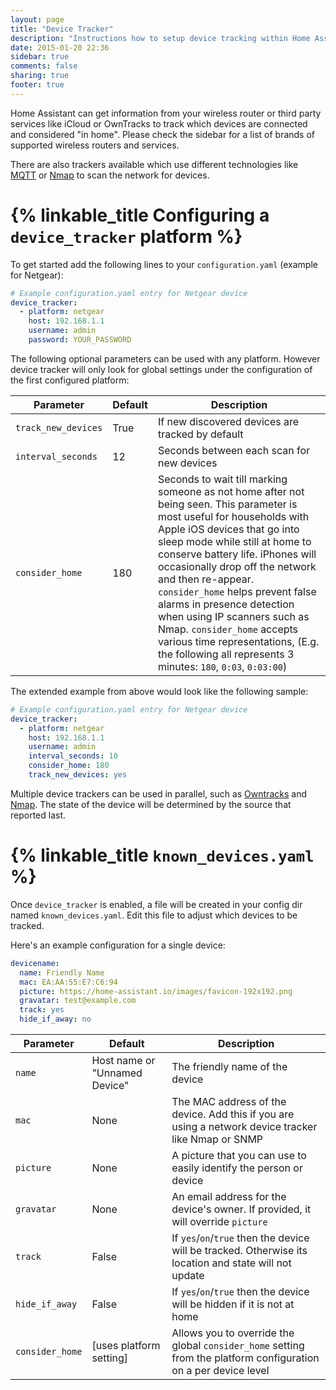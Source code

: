 ```yaml
---
layout: page
title: "Device Tracker"
description: "Instructions how to setup device tracking within Home Assistant."
date: 2015-01-20 22:36
sidebar: true
comments: false
sharing: true
footer: true
---
```


Home Assistant can get information from your wireless router or third party services like iCloud or OwnTracks to track which devices are connected and considered "in home". Please check the sidebar for a list of  brands of supported wireless routers and services.

There are also trackers available which use different technologies like [MQTT](/components/mqtt/) or [Nmap](/components/device_tracker.nmap_tracker/) to scan the network for devices.

# {% linkable_title Configuring a `device_tracker` platform %}

To get started add the following lines to your `configuration.yaml` (example for Netgear):

```yaml
# Example configuration.yaml entry for Netgear device
device_tracker:
  - platform: netgear
    host: 192.168.1.1
    username: admin
    password: YOUR_PASSWORD
```

The following optional parameters can be used with any platform. However device tracker will only look for global settings under the configuration of the first configured platform:

| Parameter           | Default | Description                                                                                                                                                                                                                                                                                                                                                                               |
|---------------------|---------|-------------------------------------------------------------------------------------------------------------------------------------------------------------------------------------------------------------------------------------------------------------------------------------------------------------------------------------------------------------------------------------------|
| `track_new_devices` | True    | If new discovered devices are tracked by default                                                                                                                                                                                                                                                                                                                                          |
| `interval_seconds`  | 12      | Seconds between each scan for new devices                                                                                                                                                                                                                                                                                                                                                 |
| `consider_home`     | 180     | Seconds to wait till marking someone as not home after not being seen. This parameter is most useful for households with Apple iOS devices that go into sleep mode while still at home to conserve battery life. iPhones will occasionally drop off the network and then re-appear. `consider_home` helps prevent false alarms in presence detection when using IP scanners such as Nmap. `consider_home` accepts various time representations, (E.g. the following all represents 3 minutes: `180`, `0:03`, `0:03:00`)  |

The extended example from above would look like the following sample:

```yaml
# Example configuration.yaml entry for Netgear device
device_tracker:
  - platform: netgear
    host: 192.168.1.1
    username: admin
    interval_seconds: 10
    consider_home: 180
    track_new_devices: yes
```

Multiple device trackers can be used in parallel, such as [Owntracks](/components/device_tracker.owntracks/) and [Nmap](/components/device_tracker.nmap_tracker/). The state of the device will be determined by the source that reported last.

# {% linkable_title `known_devices.yaml` %}

Once `device_tracker` is enabled, a file will be created in your config dir named `known_devices.yaml`. Edit this file to adjust which devices to be tracked.

Here's an example configuration for a single device:

```yaml
devicename:
  name: Friendly Name
  mac: EA:AA:55:E7:C6:94
  picture: https://home-assistant.io/images/favicon-192x192.png
  gravatar: test@example.com
  track: yes
  hide_if_away: no
```

| Parameter      | Default                       | Description                                                                                             |
|----------------|-------------------------------|---------------------------------------------------------------------------------------------------------|
| `name`         | Host name or "Unnamed Device" | The friendly name of the device                                                                         |
| `mac`          | None                          | The MAC address of the device. Add this if you are using a network device tracker like Nmap or SNMP     |
| `picture`      | None                          | A picture that you can use to easily identify the person or device                                      |
| `gravatar`     | None                          | An email address for the device's owner. If provided, it will override `picture`                        |
| `track`        | False                         | If  `yes`/`on`/`true` then the device will be tracked. Otherwise its location and state will not update |
| `hide_if_away` | False                         | If `yes`/`on`/`true` then the device will be hidden if it is not at home                                |
| `consider_home` | [uses platform setting]      | Allows you to override the global `consider_home` setting from the platform configuration on a per device level                                |
